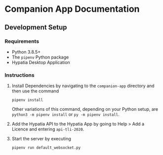 # Companion App Documentation

## Development Setup

### Requirements

* Python 3.8.5+
* The `pipenv` Python package
* Hypatia Desktop Application

### Instructions
1. Install Dependencies by navigating to the `companion-app` directory and then use the command
    ```
    pipenv install
    ```
    Other variations of this command, depending on your Python setup,
    are `python3 -m pipenv install` or `py -m pipenv install`.
    
2. Add the Hypatia API to the Hypatia App by going to Help > Add a Licence and
entering `api-tli-2020`. 

3. Start the server by executing 
    ```
   pipenv run default_websocket.py
    ```
    
